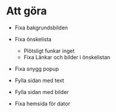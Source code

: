 # Att göra

- Fixa bakgrundsbilden

- Fixa önskelista
  
  - Plötsligt funkar inget
  - Fixa Länkar och bilder i önskelistan

- Fixa snygg popup
- Fylla sidan med text
- Fylla sidan med bilder
- Fixa hemsida för dator
